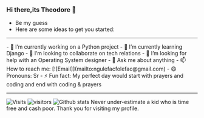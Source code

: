 ### Hi there,its Theodore 👋
* Be my guess
* Here are some ideas to get you started:
<hr>
- 🔭 I’m currently working on a Python project
- 🌱 I’m currently learning Django
- 👯 I’m looking to collaborate on tech relations
- 🤔 I’m looking for help with an Operating System designer
- 💬 Ask me about anything
- 📫 How to reach me: [![Email]](mailto:ngulefacfolefac@gmail.com)
- 😄 Pronouns: Sr
- ⚡ Fun fact: My perfect day would start with prayers and coding and end with coding & prayers
<hr>

![Visits](https://komarev.com/ghpvc/?username=Ngulefac)
![visitors](https://visitor-badge.glitch.me/badge?page_id=Ngulefac)
![Github stats](https://github-readme-stats.vercel.app/api?username=Ngulefac&show_icons=true&count_private=true)
Never under-estimate a kid who is time free and cash poor.
Thank you for visiting my profile.



